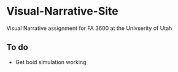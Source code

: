 # Visual-Narrative-Site
Visual Narrative assignment for FA 3600 at the Univserity of Utah

## To do
- Get boid simulation working
